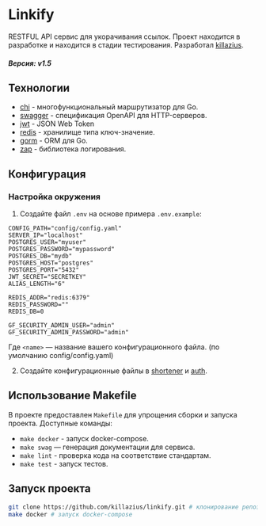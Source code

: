 # Linkify

RESTFUL API сервис для укорачивания ссылок.
Проект находится в разработке и находится в стадии тестирования. 
Разработал [killazius](https://t.me/killazDev).

##### Версия: v1.5

## Технологии

- [chi](https://github.com/go-chi/chi) - многофункциональный маршрутизатор для Go. 
- [swagger](https://github.com/swaggo/swag) - спецификация OpenAPI для HTTP-серверов.
- [jwt](https://github.com/golang-jwt/jwt) - JSON Web Token
- [redis](https://github.com/redis/go-redis) - хранилище типа ключ-значение.
- [gorm](https://gorm.io/) - ORM для Go.
- [zap](https://github.com/uber-go/zap) - библиотека логирования.

## Конфигурация

### Настройка окружения

1. Создайте файл `.env` на основе примера `.env.example`:
```env
CONFIG_PATH="config/config.yaml"
SERVER_IP="localhost"
POSTGRES_USER="myuser"
POSTGRES_PASSWORD="mypassword"
POSTGRES_DB="mydb"
POSTGRES_HOST="postgres"
POSTGRES_PORT="5432"
JWT_SECRET="SECRETKEY"
ALIAS_LENGTH="6"

REDIS_ADDR="redis:6379"
REDIS_PASSWORD=""
REDIS_DB=0

GF_SECURITY_ADMIN_USER="admin"
GF_SECURITY_ADMIN_PASSWORD="admin"
```
   Где `<name>` — название вашего конфигурационного файла. (по умолчанию config/config.yaml)

2. Создайте конфигурационные файлы в [shortener](./shortener/README.md) и [auth](./auth/README.md).


## Использование Makefile
В проекте предоставлен `Makefile` для упрощения сборки и запуска проекта. Доступные команды:
- `make docker` - запуск docker-compose.
- `make swag` — генерация документации для сервиса.
- `make lint` - проверка кода на соответствие стандартам.
- `make test` - запуск тестов.


## Запуск проекта
```bash
git clone https://github.com/killazius/linkify.git # клонирование репозитория
make docker # запуск docker-compose
```
